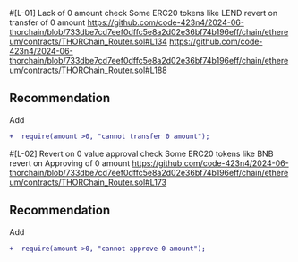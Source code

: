 #[L-01] Lack of 0 amount check
Some ERC20 tokens like LEND revert on transfer of 0 amount
https://github.com/code-423n4/2024-06-thorchain/blob/733dbe7cd7eef0dffc5e8a2d02e36bf74b196eff/chain/ethereum/contracts/THORChain_Router.sol#L134
https://github.com/code-423n4/2024-06-thorchain/blob/733dbe7cd7eef0dffc5e8a2d02e36bf74b196eff/chain/ethereum/contracts/THORChain_Router.sol#L188
## Recommendation 
Add 
``` diff
+  require(amount >0, "cannot transfer 0 amount");
```

#[L-02] Revert on 0 value approval check
Some ERC20 tokens like BNB revert on Approving of 0 amount
https://github.com/code-423n4/2024-06-thorchain/blob/733dbe7cd7eef0dffc5e8a2d02e36bf74b196eff/chain/ethereum/contracts/THORChain_Router.sol#L173
## Recommendation 
Add 
``` diff
+  require(amount >0, "cannot approve 0 amount");
```

